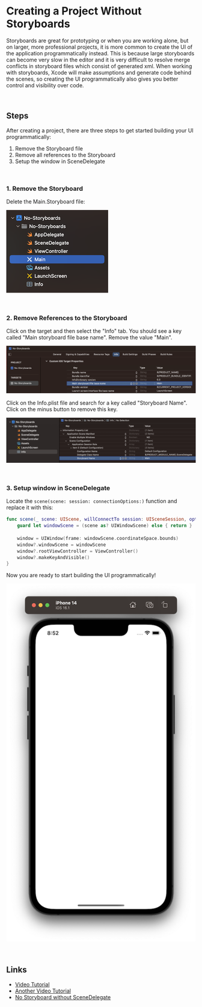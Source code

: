 # Creating a Project Without Storyboards

Storyboards are great for prototyping or when you are working alone, but on larger, more professional projects, it is more common to create the UI of the application programmatically instead. This is because large storyboards can become very slow in the editor and it is very difficult to resolve merge conflicts in storyboard files which consist of generated xml. When working with storyboards, Xcode will make assumptions and generate code behind the scenes, so creating the UI programmatically also gives you better control and visibility over code.

<br/>

## Steps

After creating a project, there are three steps to get started building your UI programmatically:

1. Remove the Storyboard file
2. Remove all references to the Storyboard
3. Setup the window in SceneDelegate

<br/>

### 1. Remove the Storyboard

Delete the Main.Storyboard file:

![](images/0.png)

<br/>

### 2. Remove References to the Storyboard

Click on the target and then select the "Info" tab. You should see a key called "Main storyboard file base name". Remove the value "Main".

![](images/1.png)

Click on the Info.plist file and search for a key called "Storyboard Name". Click on the minus button to remove this key.

![](images/2.png)

<br/>

### 3. Setup window in SceneDelegate

Locate the `scene(scene: session: connectionOptions:)` function and replace it with this:

```swift
func scene(_ scene: UIScene, willConnectTo session: UISceneSession, options connectionOptions: UIScene.ConnectionOptions) {
    guard let windowScene = (scene as? UIWindowScene) else { return }

    window = UIWindow(frame: windowScene.coordinateSpace.bounds)
    window?.windowScene = windowScene
    window?.rootViewController = ViewController()
    window?.makeKeyAndVisible()
}
```

Now you are ready to start building the UI programmatically!

![](images/3.png)

<br/>

## Links

* [Video Tutorial](https://www.youtube.com/watch?v=Htn4h51BQsk&ab_channel=SeanAllen)
* [Another Video Tutorial](https://www.youtube.com/watch?v=OfOcKVkQw5E&ab_channel=SeanAllen)
* [No Storyboard without SceneDelegate](https://www.youtube.com/watch?v=jpe-rrBHRSU&ab_channel=SwiftArcade)




